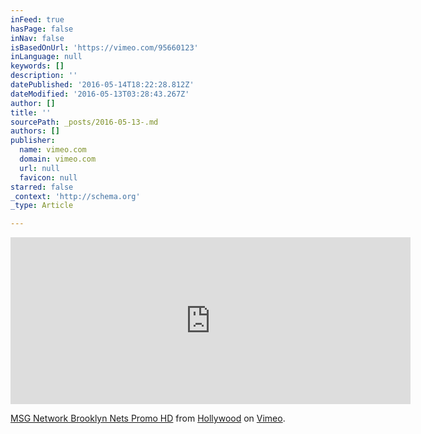 ```yaml
---
inFeed: true
hasPage: false
inNav: false
isBasedOnUrl: 'https://vimeo.com/95660123'
inLanguage: null
keywords: []
description: ''
datePublished: '2016-05-14T18:22:28.812Z'
dateModified: '2016-05-13T03:28:43.267Z'
author: []
title: ''
sourcePath: _posts/2016-05-13-.md
authors: []
publisher:
  name: vimeo.com
  domain: vimeo.com
  url: null
  favicon: null
starred: false
_context: 'http://schema.org'
_type: Article

---
```

<iframe src="https://player.vimeo.com/video/95660123" width="640" height="267" frameborder="0" webkitallowfullscreen="" mozallowfullscreen="" allowfullscreen="" style=""></iframe>

[MSG Network Brooklyn Nets Promo HD][0] from [Hollywood][1] on [Vimeo][2].

[0]: https://vimeo.com/95660123
[1]: https://vimeo.com/user18992023
[2]: https://vimeo.com/